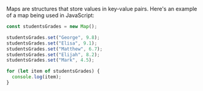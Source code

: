 Maps are structures that store values in key-value pairs. Here's an example of a map being used in JavaScript:

```js
const studentsGrades = new Map();

studentsGrades.set("George", 9.8);
studentsGrades.set("Elisa", 9.1);
studentsGrades.set("Matthew", 6.7);
studentsGrades.set("Elijah", 8.2);
studentsGrades.set("Mark", 4.5);

for (let item of studentsGrades) {
  console.log(item);
}
```
